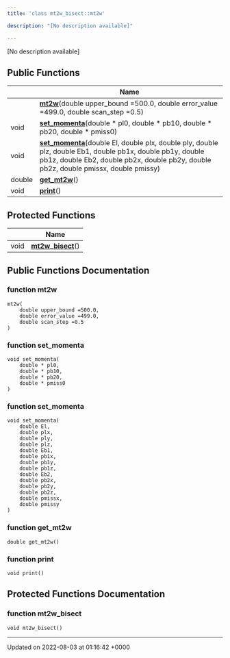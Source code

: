 ```yaml
---
title: 'class mt2w_bisect::mt2w'

description: "[No description available]"

---
```









[No description available]

## Public Functions

|                | Name           |
| -------------- | -------------- |
| | **[mt2w](/documentation/code/main/classes/classmt2w__bisect_1_1mt2w/#function-mt2w)**(double upper_bound =500.0, double error_value =499.0, double scan_step =0.5) |
| void | **[set_momenta](/documentation/code/main/classes/classmt2w__bisect_1_1mt2w/#function-set-momenta)**(double * pl0, double * pb10, double * pb20, double * pmiss0) |
| void | **[set_momenta](/documentation/code/main/classes/classmt2w__bisect_1_1mt2w/#function-set-momenta)**(double El, double plx, double ply, double plz, double Eb1, double pb1x, double pb1y, double pb1z, double Eb2, double pb2x, double pb2y, double pb2z, double pmissx, double pmissy) |
| double | **[get_mt2w](/documentation/code/main/classes/classmt2w__bisect_1_1mt2w/#function-get-mt2w)**() |
| void | **[print](/documentation/code/main/classes/classmt2w__bisect_1_1mt2w/#function-print)**() |

## Protected Functions

|                | Name           |
| -------------- | -------------- |
| void | **[mt2w_bisect](/documentation/code/main/classes/classmt2w__bisect_1_1mt2w/#function-mt2w-bisect)**() |

## Public Functions Documentation

### function mt2w

```
mt2w(
    double upper_bound =500.0,
    double error_value =499.0,
    double scan_step =0.5
)
```


### function set_momenta

```
void set_momenta(
    double * pl0,
    double * pb10,
    double * pb20,
    double * pmiss0
)
```


### function set_momenta

```
void set_momenta(
    double El,
    double plx,
    double ply,
    double plz,
    double Eb1,
    double pb1x,
    double pb1y,
    double pb1z,
    double Eb2,
    double pb2x,
    double pb2y,
    double pb2z,
    double pmissx,
    double pmissy
)
```


### function get_mt2w

```
double get_mt2w()
```


### function print

```
void print()
```


## Protected Functions Documentation

### function mt2w_bisect

```
void mt2w_bisect()
```


-------------------------------

Updated on 2022-08-03 at 01:16:42 +0000